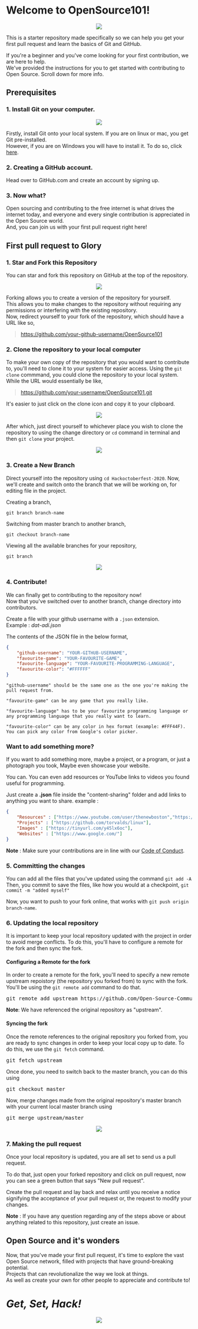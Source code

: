 # Welcome to OpenSource101! 

<p align="center">
    <img src="assets/github-logo.jpg">
</p>

This is a starter repository made specifically so we can help you get your first pull request and learn the basics of Git and GitHub.

If you're a beginner and you've come looking for your first contribution, we are here to help.\
We've provided the instructions for you to get started with contributing to Open Source. Scroll down for more info.

## Prerequisites
### 1. Install Git on your computer.

<p align="center">
    <img src="assets/git.png">
</p>

Firstly, install Git onto your local system. If you are on linux or mac, you get Git pre-installed.\
However, if you are on Windows you will have to install it. To do so, click [here](https://git-scm.com/).

### 2. Creating a GitHub account.

Head over to GitHub.com and create an account by signing up.

### 3. Now what?

Open sourcing and contributing to the free internet is what drives the internet today, and everyone and every single contribution is appreciated in the Open Source world.\
And, you can join us with your first pull request right here!

## First pull request to Glory
### 1. Star and Fork this Repository
You can star and fork this repository on GitHub at the top of the repository.

<p align="center">
    <img src="assets/star-and-fork.PNG">
</p>

Forking allows you to create a version of the repository for yourself.\
This allows you to make changes to the repository without requiring any permissions or interfering with the existing repository.\
Now, redirect yourself to your fork of the repository, which should have a URL like so,
> https://github.com/your-github-username/OpenSource101

### 2. Clone the repository to your local computer
To make your own copy of the repository that you would want to contribute to, you'll need to clone it to your system for easier access.
Using the `git clone` commmand, you could clone the repository to your local system.
While the URL would essentially be like,
> https://github.com/your-username/OpenSource101.git

It's easier to just click on the clone icon and copy it to your clipboard.

<p align="center">
    <img src="assets/clone-git-url.PNG">
</p>

After which, just direct yourself to whichever place you wish to clone the repository to using the change directory or `cd` command in terminal and then `git clone` your project.

<p align="center">
    <img src="assets/cloning-cmd.PNG">
</p>

### 3. Create a New Branch

Direct yourself into the repository using `cd Hackoctoberfest-2020`.
Now, we'll create and switch onto the branch that we will be working on, for editing file in the project.

Creating a branch,
```git
git branch branch-name
```

Switching from master branch to another branch,
```git
git checkout branch-name
```

Viewing all the available branches for your repository,
```git
git branch
```

<p align="center">
    <img src="assets/switch-branch.PNG">
</p>

### 4. Contribute!

We can finally get to contributing to the repository now!\
Now that you've switched over to another branch, change directory into contributors.

Create a file with your github username with a `.json` extension.\
Example : *dat-adi.json*

The contents of the JSON file in the below format,
```json
{
    "github-username": "YOUR-GITHUB-USERNAME",
    "favourite-game": "YOUR-FAVOURITE-GAME",
    "favourite-language": "YOUR-FAVOURITE-PROGRAMMING-LANGUAGE",
    "favourite-color": "#FFFFFF"
}
```

```
"github-username" should be the same one as the one you're making the pull request from.

"favourite-game" can be any game that you really like.

"favourite-language" has to be your favourite programming language or any programming language that you really want to learn.

"favourite-color" can be any color in hex format (example: #FFF44F). You can pick any color from Google's color picker.
```

### Want to add something more?

If you want to add something more, maybe a project, or a program, or just a photograph you took, Maybe even showcase your website. 

You can. You can even add resources or YouTube links to videos you found useful for programming.

Just create a **.json** file inside the "content-sharing" folder and add links to anything you want to share. 
example :

```json
{
    "Resources" : ["https://www.youtube.com/user/thenewboston","https://docs.github.com/"],
    "Projects" : ["https://github.com/torvalds/linux"],
    "Images" : ["https://tinyurl.com/y45lx6oc"],
    "Websites" : ["https://www.google.com/"]
}
```

**Note** : Make sure your contributions are in line with our [Code of Conduct](https://github.com/Open-Source-Community-VIT-AP/OpenSource101/blob/master/.github/CODE_OF_CONDUCT.md).

### 5. Committing the changes

You can add all the files that you've updated using the command `git add -A`\
Then, you commit to save the files, like how you would at a checkpoint, `git commit -m "added myself"`

Now, you want to push to your fork online, that works with `git push origin branch-name`.

### 6. Updating the local repository

It is important to keep your local repository updated with the project in order to avoid merge conflicts. To do this, you'll have to configure a remote for the fork and then sync the fork.

#### Configuring a Remote for the fork

In order to create a remote for the fork, you'll need to specify a new remote upstream repoistory (the repository you forked from) to sync with the fork. You'll be using the `git remote add` command to do that.

<pre>git remote add upstream https://github.com/Open-Source-Community-VIT-AP/OpenSource101.git</pre>

**Note**: We have referenced the original repository as "upstream".

#### Syncing the fork

Once the remote references to the original repository you forked from, you are ready to sync changes in order to keep your local copy up to date. To do this, we use the `git fetch` command.

<pre>git fetch upstream</pre>

Once done, you need to switch back to the master branch, you can do this using

<pre>git checkout master</pre>

Now, merge changes made from the original repository's master branch with your current local master branch using

<pre>git merge upstream/master</pre>

<p align="center">
    <img src="assets/repo-syncing.PNG">
</p>

### 7. Making the pull request

Once your local repository is updated, you are all set to send us a pull request.

To do that, just open your forked repository and click on pull request, now you can see a green button that says "New pull request".

Create the pull request and lay back and relax until you receive a notice signifying the acceptance of your pull request or, the request to modify your changes.

**Note** : If you have any question regarding any of the steps above or about anything related to this repository, just create an issue.

## Open Source and it's wonders

Now, that you've made your first pull request, it's time to explore the vast Open Source network, filled with projects that have ground-breaking potential.\
Projects that can revolutionalize the way we look at things.\
As well as create your own for other people to appreciate and contribute to!

# *Get, Set, Hack!*

<p align="center">
    <img src="assets/footercredits.png">
</p>
